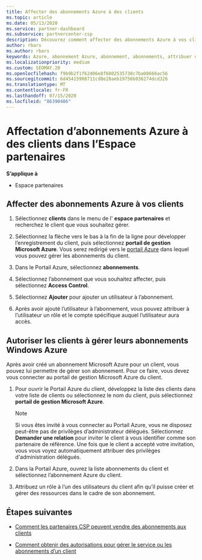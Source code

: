 ```yaml
---
title: Affecter des abonnements Azure à des clients
ms.topic: article
ms.date: 05/13/2020
ms.service: partner-dashboard
ms.subservice: partnercenter-csp
description: Découvrez comment affecter des abonnements Azure à vos clients dans l’espace partenaires et comment permettre aux clients de gérer leurs propres abonnements.
author: rbars
ms.author: rbars
keywords: Azure, abonnement Azure, abonnement, abonnements, attribuer un abonnement, gérer un abonnement Azure
ms.localizationpriority: medium
ms.custom: SEOMAY.20
ms.openlocfilehash: f9b9b2f1f62d06e8f6802535738c7ba08666ac56
ms.sourcegitcommit: 6d45415908711cd0e28aeb19756b036274dcd326
ms.translationtype: MT
ms.contentlocale: fr-FR
ms.lasthandoff: 07/15/2020
ms.locfileid: "86390486"
---
```

# <a name="assigning-azure-subscriptions-to-customers-in-partner-center"></a>Affectation d’abonnements Azure à des clients dans l’Espace partenaires

**S’applique à**

- Espace partenaires

## <a name="assign-azure-subscriptions-to-your-customers"></a>Affecter des abonnements Azure à vos clients

1. Sélectionnez **clients** dans le menu de l' **espace partenaires** et recherchez le client que vous souhaitez gérer.

2. Sélectionnez la flèche vers le bas à la fin de la ligne pour développer l’enregistrement du client, puis sélectionnez **portail de gestion Microsoft Azure**. Vous serez redirigé vers le [portail Azure](https://portal.azure.com/) dans lequel vous pouvez gérer les abonnements du client.

3. Dans le Portail Azure, sélectionnez **abonnements**.

4. Sélectionnez l’abonnement que vous souhaitez affecter, puis sélectionnez **Access Control**.

5. Sélectionnez **Ajouter** pour ajouter un utilisateur à l’abonnement. 

6. Après avoir ajouté l’utilisateur à l’abonnement, vous pouvez attribuer à l’utilisateur un rôle et le compte spécifique auquel l’utilisateur aura accès.

## <a name="enable-customers-to-manage-their-azure-subscriptions"></a>Autoriser les clients à gérer leurs abonnements Windows Azure

Après avoir créé un abonnement Microsoft Azure pour un client, vous pouvez lui permettre de gérer son abonnement. Pour ce faire, vous devez vous connecter au portail de gestion Microsoft Azure du client. 

1. Pour ouvrir le Portail Azure du client, développez la liste des clients dans votre liste de clients ou sélectionnez le nom du client, puis sélectionnez **portail de gestion Microsoft Azure**.

   > [!NOTE]  
   > Si vous êtes invité à vous connecter au Portail Azure, vous ne disposez peut-être pas de privilèges d’administrateur délégués. Sélectionnez **Demander une relation** pour inviter le client à vous identifier comme son partenaire de référence. Une fois que le client a accepté votre invitation, vous vous voyez automatiquement attribuer des privilèges d'administration délégués.

2. Dans la Portail Azure, ouvrez la liste abonnements du client et sélectionnez l’abonnement Azure du client.

3. Attribuez un rôle à l’un des utilisateurs du client afin qu’il puisse créer et gérer des ressources dans le cadre de son abonnement.

## <a name="next-steps"></a>Étapes suivantes

- [Comment les partenaires CSP peuvent vendre des abonnements aux clients](customer-subscriptions.md)

- [Comment obtenir des autorisations pour gérer le service ou les abonnements d’un client](customers-revoke-admin-privileges.md)
